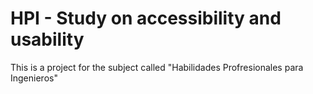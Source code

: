 # HPI - Study on accessibility and usability
This is a project for the subject called "Habilidades Profresionales para Ingenieros"

